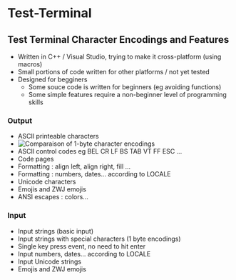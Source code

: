 # Test-Terminal

## Test Terminal Character Encodings and Features

- Written in C++ / Visual Studio, trying to make it cross-platform (using macros)
- Small portions of code written for other platforms / not yet tested
- Designed for begginers
  - Some souce code is written for beginners (eg avoiding functions)
  - Some simple features require a non-beginner level of programming skills 

### Output

- ASCII printeable characters
- ![Comparaison of 1-byte character encodings](https://i.stack.imgur.com/byOVk.png)
- ASCII control codes eg BEL CR LF BS TAB VT FF ESC ...
- Code pages
- Formatting : align left, align right, fill ...
- Formatting : numbers, dates... according to LOCALE
- Unicode characters
- Emojis and ZWJ emojis
- ANSI escapes : colors...

### Input

- Input strings (basic input)
- Input strings with special characters (1 byte encodings)
- Single key press event, no need to hit enter
- Input numbers, dates... according to LOCALE
- Input Unicode strings
- Emojis and ZWJ emojis


